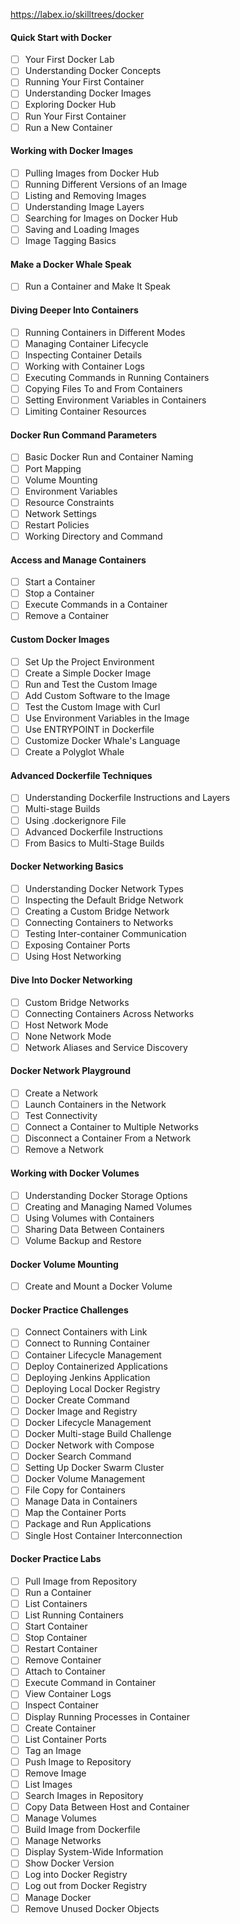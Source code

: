 https://labex.io/skilltrees/docker


#### **Quick Start with Docker**
- [ ] Your First Docker Lab  
- [ ] Understanding Docker Concepts  
- [ ] Running Your First Container  
- [ ] Understanding Docker Images  
- [ ] Exploring Docker Hub  
- [ ] Run Your First Container  
- [ ] Run a New Container  

#### **Working with Docker Images**
- [ ] Pulling Images from Docker Hub  
- [ ] Running Different Versions of an Image  
- [ ] Listing and Removing Images  
- [ ] Understanding Image Layers  
- [ ] Searching for Images on Docker Hub  
- [ ] Saving and Loading Images  
- [ ] Image Tagging Basics  

#### **Make a Docker Whale Speak**
- [ ] Run a Container and Make It Speak  

#### **Diving Deeper Into Containers**
- [ ] Running Containers in Different Modes  
- [ ] Managing Container Lifecycle  
- [ ] Inspecting Container Details  
- [ ] Working with Container Logs  
- [ ] Executing Commands in Running Containers  
- [ ] Copying Files To and From Containers  
- [ ] Setting Environment Variables in Containers  
- [ ] Limiting Container Resources  

#### **Docker Run Command Parameters**
- [ ] Basic Docker Run and Container Naming  
- [ ] Port Mapping  
- [ ] Volume Mounting  
- [ ] Environment Variables  
- [ ] Resource Constraints  
- [ ] Network Settings  
- [ ] Restart Policies  
- [ ] Working Directory and Command  

#### **Access and Manage Containers**
- [ ] Start a Container  
- [ ] Stop a Container  
- [ ] Execute Commands in a Container  
- [ ] Remove a Container  

#### **Custom Docker Images**
- [ ] Set Up the Project Environment  
- [ ] Create a Simple Docker Image  
- [ ] Run and Test the Custom Image  
- [ ] Add Custom Software to the Image  
- [ ] Test the Custom Image with Curl  
- [ ] Use Environment Variables in the Image  
- [ ] Use ENTRYPOINT in Dockerfile  
- [ ] Customize Docker Whale's Language  
- [ ] Create a Polyglot Whale  

#### **Advanced Dockerfile Techniques**
- [ ] Understanding Dockerfile Instructions and Layers  
- [ ] Multi-stage Builds  
- [ ] Using .dockerignore File  
- [ ] Advanced Dockerfile Instructions  
- [ ] From Basics to Multi-Stage Builds  

#### **Docker Networking Basics**
- [ ] Understanding Docker Network Types  
- [ ] Inspecting the Default Bridge Network  
- [ ] Creating a Custom Bridge Network  
- [ ] Connecting Containers to Networks  
- [ ] Testing Inter-container Communication  
- [ ] Exposing Container Ports  
- [ ] Using Host Networking  

#### **Dive Into Docker Networking**
- [ ] Custom Bridge Networks  
- [ ] Connecting Containers Across Networks  
- [ ] Host Network Mode  
- [ ] None Network Mode  
- [ ] Network Aliases and Service Discovery  

#### **Docker Network Playground**
- [ ] Create a Network  
- [ ] Launch Containers in the Network  
- [ ] Test Connectivity  
- [ ] Connect a Container to Multiple Networks  
- [ ] Disconnect a Container From a Network  
- [ ] Remove a Network  

#### **Working with Docker Volumes**
- [ ] Understanding Docker Storage Options  
- [ ] Creating and Managing Named Volumes  
- [ ] Using Volumes with Containers  
- [ ] Sharing Data Between Containers  
- [ ] Volume Backup and Restore  

#### **Docker Volume Mounting**
- [ ] Create and Mount a Docker Volume  

#### **Docker Practice Challenges**
- [ ] Connect Containers with Link  
- [ ] Connect to Running Container  
- [ ] Container Lifecycle Management  
- [ ] Deploy Containerized Applications  
- [ ] Deploying Jenkins Application  
- [ ] Deploying Local Docker Registry  
- [ ] Docker Create Command  
- [ ] Docker Image and Registry  
- [ ] Docker Lifecycle Management  
- [ ] Docker Multi-stage Build Challenge  
- [ ] Docker Network with Compose  
- [ ] Docker Search Command  
- [ ] Setting Up Docker Swarm Cluster  
- [ ] Docker Volume Management  
- [ ] File Copy for Containers  
- [ ] Manage Data in Containers  
- [ ] Map the Container Ports  
- [ ] Package and Run Applications  
- [ ] Single Host Container Interconnection  

#### **Docker Practice Labs**
- [ ] Pull Image from Repository  
- [ ] Run a Container  
- [ ] List Containers  
- [ ] List Running Containers  
- [ ] Start Container  
- [ ] Stop Container  
- [ ] Restart Container  
- [ ] Remove Container  
- [ ] Attach to Container  
- [ ] Execute Command in Container  
- [ ] View Container Logs  
- [ ] Inspect Container  
- [ ] Display Running Processes in Container  
- [ ] Create Container  
- [ ] List Container Ports  
- [ ] Tag an Image  
- [ ] Push Image to Repository  
- [ ] Remove Image  
- [ ] List Images  
- [ ] Search Images in Repository  
- [ ] Copy Data Between Host and Container  
- [ ] Manage Volumes  
- [ ] Build Image from Dockerfile  
- [ ] Manage Networks  
- [ ] Display System-Wide Information  
- [ ] Show Docker Version  
- [ ] Log into Docker Registry  
- [ ] Log out from Docker Registry  
- [ ] Manage Docker  
- [ ] Remove Unused Docker Objects  